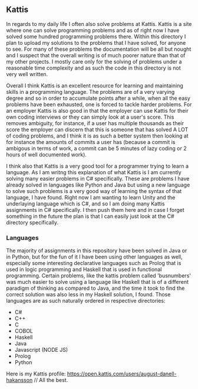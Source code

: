 ## Kattis
In regards to my daily life I often also solve problems at Kattis. Kattis is a site where one can solve programming problems and as of right now I have solved some hundred programming problems there. Within this directory I plan to upload my solutions to the problems that I have solved, for anyone to see. For many of these problems the documentation will be all but nought and I suspect that the overall writing is of much poorer nature than that of my other projects. I mostly care only for the solving of problems under a reasonable time complexity and as such the code in this directory is not very well written.

Overall I think Kattis is an excellent resource for learning and maintaining skills in a programming language. The problems are of a very varying degree and so in order to accumulate points after a while, when all the easy problems have been exhausted, one is forced to tackle harder problems. For an employer Kattis is also good in that the employer can use Kattis for their own coding interviews or they can simply look at a user's score. This removes ambiguity, for instance, if a user has multiple thousands as their score the employer can discern that this is someone that has solved A LOT of coding problems, and I think it is as such a better system then looking at for instance the amounts of commits a user has (because a commit is ambigous in terms of work, a commit can be 5 minutes of lazy coding or 2 hours of well documented work). 

I think also that Kattis is a very good tool for a programmer trying to learn a language. As I am writng this explanation of what Kattis is I am currently solving many easier problems in C# specifically. These are problems I have already solved in languages like Python and Java but using a new language to solve such problems is a very good way of learning the syntax of that language, I have found. Right now I am wanting to learn Unity and the underlaying language which is C#, and so I am doing many Kattis assignments in C# specifically. I then push them here and in case I forget something in the future the plan is that I can easily just look at the C# directory specifically. 

### Languages
The majority of assignments in this repository have been solved in Java or in Python, but for the fun of it I have been using other languages as well, especially some interesting declarative languages such as Prolog that is used in logic programming and Haskell that is used in functional programming. Certain problems, like the kattis problem called 'busnumbers' was much easier to solve using a language like Haskell that is of a different paradigm of thinking as compared to Java, and the time it took to find the correct solution was also less in my Haskell solution, I found. Those languages are as such naturally ordered in respective directories:

- C#
- C++
- C
- COBOL
- Haskell
- Java
- Javascript (NODE JS)
- Prolog
- Python

Here is my Kattis profile: https://open.kattis.com/users/august-danell-hakansson
// All the best.

